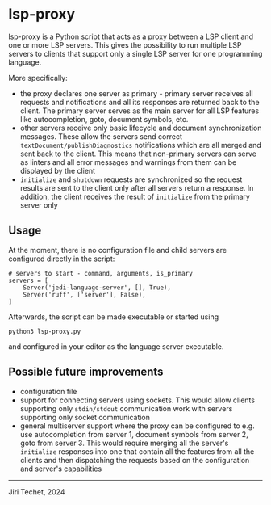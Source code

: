 lsp-proxy
=========

lsp-proxy is a Python script that acts as a proxy between a LSP client and
one or more LSP servers. This gives the possibility to run multiple LSP
servers to clients that support only a single LSP server for one programming
language.

More specifically:
- the proxy declares one server as primary - primary server receives all
  requests and notifications and all its responses are returned back to the
  client. The primary server serves as the main server for all LSP features like
  autocompletion, goto, document symbols, etc.
- other servers receive only basic lifecycle and document synchronization
  messages. These allow the servers send correct
  `textDocument/publishDiagnostics` notifications which are all merged and
  sent back to the client. This means that non-primary servers can serve as
  linters and all error messages and warnings from them can be displayed by the
  client
- `initialize` and `shutdown` requests are synchronized so the request results
  are sent to the client only after all servers return a response. In addition,
  the client receives the result of `initialize` from the primary server only

Usage
-----

At the moment, there is no configuration file and child servers are configured
directly in the script:
```
# servers to start - command, arguments, is_primary
servers = [
    Server('jedi-language-server', [], True),
    Server('ruff', ['server'], False),
]
```
Afterwards, the script can be made executable or started using
```
python3 lsp-proxy.py
```
and configured in your editor as the language server executable.

Possible future improvements
----------------------------
- configuration file
- support for connecting servers using sockets. This would allow clients
  supporting only `stdin/stdout` communication work with servers supporting
  only socket communication
- general multiserver support where the proxy can be configured to e.g. use
  autocompletion from server 1, document symbols from server 2, goto
  from server 3. This would require merging all the server's `initialize`
  responses into one that contain all the features from all the clients and
  then dispatching the requests based on the configuration and server's
  capabilities

---

Jiri Techet, 2024
